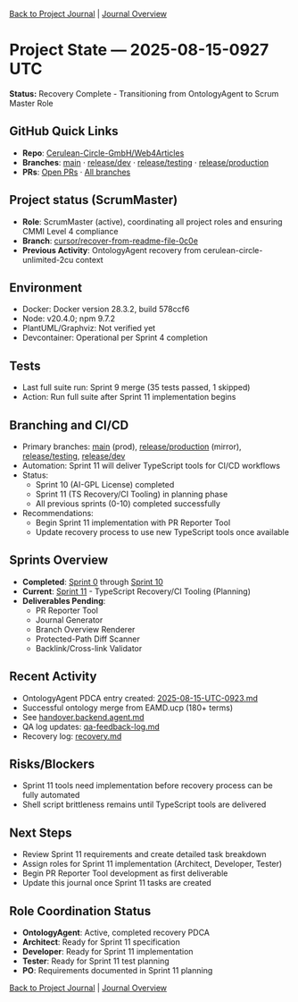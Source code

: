 [Back to Project Journal](../) | [Journal Overview](../../project.journal.overview.md)

# Project State — 2025-08-15-0927 UTC

**Status:** Recovery Complete - Transitioning from OntologyAgent to Scrum Master Role

## GitHub Quick Links
- **Repo**: [Cerulean-Circle-GmbH/Web4Articles](https://github.com/Cerulean-Circle-GmbH/Web4Articles)
- **Branches**: [main](https://github.com/Cerulean-Circle-GmbH/Web4Articles/tree/main) · [release/dev](https://github.com/Cerulean-Circle-GmbH/Web4Articles/tree/release/dev) · [release/testing](https://github.com/Cerulean-Circle-GmbH/Web4Articles/tree/release/testing) · [release/production](https://github.com/Cerulean-Circle-GmbH/Web4Articles/tree/release/production)
- **PRs**: [Open PRs](https://github.com/Cerulean-Circle-GmbH/Web4Articles/pulls) · [All branches](https://github.com/Cerulean-Circle-GmbH/Web4Articles/branches)

## Project status (ScrumMaster)
- **Role**: ScrumMaster (active), coordinating all project roles and ensuring CMMI Level 4 compliance
- **Branch**: [cursor/recover-from-readme-file-0c0e](https://github.com/Cerulean-Circle-GmbH/Web4Articles/tree/cursor/recover-from-readme-file-0c0e)
- **Previous Activity**: OntologyAgent recovery from cerulean-circle-unlimited-2cu context

## Environment
- Docker: Docker version 28.3.2, build 578ccf6
- Node: v20.4.0; npm 9.7.2
- PlantUML/Graphviz: Not verified yet
- Devcontainer: Operational per Sprint 4 completion

## Tests
- Last full suite run: Sprint 9 merge (35 tests passed, 1 skipped)
- Action: Run full suite after Sprint 11 implementation begins

## Branching and CI/CD
- Primary branches: [main](https://github.com/Cerulean-Circle-GmbH/Web4Articles/tree/main) (prod), [release/production](https://github.com/Cerulean-Circle-GmbH/Web4Articles/tree/release/production) (mirror), [release/testing](https://github.com/Cerulean-Circle-GmbH/Web4Articles/tree/release/testing), [release/dev](https://github.com/Cerulean-Circle-GmbH/Web4Articles/tree/release/dev)
- Automation: Sprint 11 will deliver TypeScript tools for CI/CD workflows
- Status:
  - Sprint 10 (AI-GPL License) completed
  - Sprint 11 (TS Recovery/CI Tooling) in planning phase
  - All previous sprints (0-10) completed successfully
- Recommendations:
  - Begin Sprint 11 implementation with PR Reporter Tool
  - Update recovery process to use new TypeScript tools once available

## Sprints Overview
- **Completed**: [Sprint 0](../sprints/sprint-0/planning.md) through [Sprint 10](../sprints/sprint-10/plan.md)
- **Current**: [Sprint 11](../sprints/sprint-11/planning.md) - TypeScript Recovery/CI Tooling (Planning)
- **Deliverables Pending**: 
  - PR Reporter Tool
  - Journal Generator
  - Branch Overview Renderer
  - Protected-Path Diff Scanner
  - Backlink/Cross-link Validator

## Recent Activity
- OntologyAgent PDCA entry created: [2025-08-15-UTC-0923.md](../roles/OntologyAgent/PDCA/2025-08-15-UTC-0923.md)
- Successful ontology merge from EAMD.ucp (180+ terms)
- See [handover.backend.agent.md](../../handover.backend.agent.md)
- QA log updates: [qa-feedback-log.md](../../qa-feedback-log.md)
- Recovery log: [recovery.md](../../recovery.md)

## Risks/Blockers
- Sprint 11 tools need implementation before recovery process can be fully automated
- Shell script brittleness remains until TypeScript tools are delivered

## Next Steps
- Review Sprint 11 requirements and create detailed task breakdown
- Assign roles for Sprint 11 implementation (Architect, Developer, Tester)
- Begin PR Reporter Tool development as first deliverable
- Update this journal once Sprint 11 tasks are created

## Role Coordination Status
- **OntologyAgent**: Active, completed recovery PDCA
- **Architect**: Ready for Sprint 11 specification
- **Developer**: Ready for Sprint 11 implementation
- **Tester**: Ready for Sprint 11 test planning
- **PO**: Requirements documented in Sprint 11 planning

[Back to Project Journal](../) | [Journal Overview](../../project.journal.overview.md)